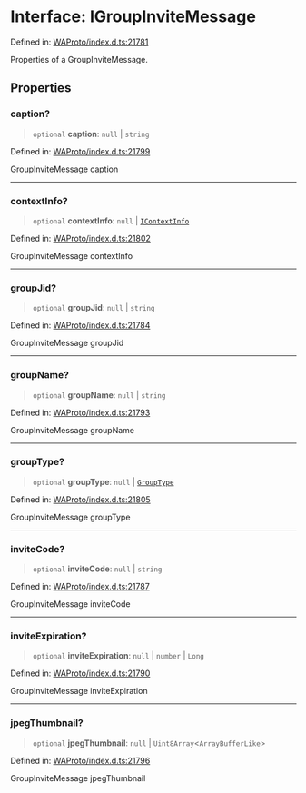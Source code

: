 # Interface: IGroupInviteMessage

Defined in: [WAProto/index.d.ts:21781](https://github.com/Fokusdotid/Baileys/blob/6a8e2076fa4119b2d5152250d579a4fbed394533/WAProto/index.d.ts#L21781)

Properties of a GroupInviteMessage.

## Properties

### caption?

> `optional` **caption**: `null` \| `string`

Defined in: [WAProto/index.d.ts:21799](https://github.com/Fokusdotid/Baileys/blob/6a8e2076fa4119b2d5152250d579a4fbed394533/WAProto/index.d.ts#L21799)

GroupInviteMessage caption

***

### contextInfo?

> `optional` **contextInfo**: `null` \| [`IContextInfo`](../../../interfaces/IContextInfo.md)

Defined in: [WAProto/index.d.ts:21802](https://github.com/Fokusdotid/Baileys/blob/6a8e2076fa4119b2d5152250d579a4fbed394533/WAProto/index.d.ts#L21802)

GroupInviteMessage contextInfo

***

### groupJid?

> `optional` **groupJid**: `null` \| `string`

Defined in: [WAProto/index.d.ts:21784](https://github.com/Fokusdotid/Baileys/blob/6a8e2076fa4119b2d5152250d579a4fbed394533/WAProto/index.d.ts#L21784)

GroupInviteMessage groupJid

***

### groupName?

> `optional` **groupName**: `null` \| `string`

Defined in: [WAProto/index.d.ts:21793](https://github.com/Fokusdotid/Baileys/blob/6a8e2076fa4119b2d5152250d579a4fbed394533/WAProto/index.d.ts#L21793)

GroupInviteMessage groupName

***

### groupType?

> `optional` **groupType**: `null` \| [`GroupType`](../namespaces/GroupInviteMessage/enumerations/GroupType.md)

Defined in: [WAProto/index.d.ts:21805](https://github.com/Fokusdotid/Baileys/blob/6a8e2076fa4119b2d5152250d579a4fbed394533/WAProto/index.d.ts#L21805)

GroupInviteMessage groupType

***

### inviteCode?

> `optional` **inviteCode**: `null` \| `string`

Defined in: [WAProto/index.d.ts:21787](https://github.com/Fokusdotid/Baileys/blob/6a8e2076fa4119b2d5152250d579a4fbed394533/WAProto/index.d.ts#L21787)

GroupInviteMessage inviteCode

***

### inviteExpiration?

> `optional` **inviteExpiration**: `null` \| `number` \| `Long`

Defined in: [WAProto/index.d.ts:21790](https://github.com/Fokusdotid/Baileys/blob/6a8e2076fa4119b2d5152250d579a4fbed394533/WAProto/index.d.ts#L21790)

GroupInviteMessage inviteExpiration

***

### jpegThumbnail?

> `optional` **jpegThumbnail**: `null` \| `Uint8Array`\<`ArrayBufferLike`\>

Defined in: [WAProto/index.d.ts:21796](https://github.com/Fokusdotid/Baileys/blob/6a8e2076fa4119b2d5152250d579a4fbed394533/WAProto/index.d.ts#L21796)

GroupInviteMessage jpegThumbnail
